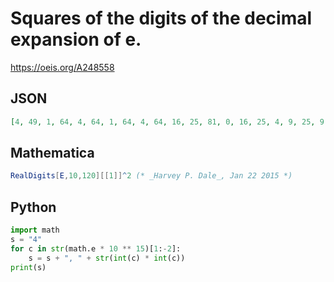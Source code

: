 # Squares of the digits of the decimal expansion of e\.
https://oeis.org/A248558
## JSON
```JSON
[4, 49, 1, 64, 4, 64, 1, 64, 4, 64, 16, 25, 81, 0, 16, 25, 4, 9, 25, 9, 36, 0, 4, 64, 49, 16, 49, 1, 9, 25, 4, 36, 36, 4, 16, 81, 49, 49, 25, 49, 4, 16, 49, 0, 81, 9, 36, 81, 81, 81, 25, 81, 25, 49, 16, 81, 36, 36, 81, 36, 49, 36, 4, 49, 49, 4, 16, 0, 49, 36]
```
## Mathematica
```Mathematica
RealDigits[E,10,120][[1]]^2 (* _Harvey P. Dale_, Jan 22 2015 *)
```
## Python
```Python
import math
s = "4"
for c in str(math.e * 10 ** 15)[1:-2]:
    s = s + ", " + str(int(c) * int(c))
print(s)
```
